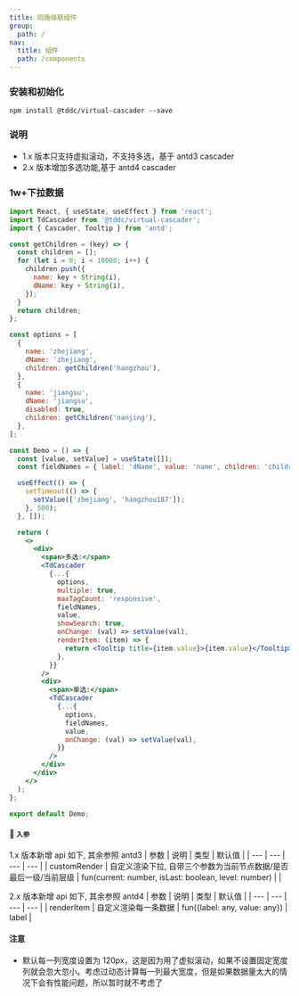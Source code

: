 ```yaml
---
title: 同盾级联组件
group:
  path: /
nav:
  title: 组件
  path: /components
---
```


### 安装和初始化

```
npm install @tddc/virtual-cascader --save
```

### 说明

- 1.x 版本只支持虚拟滚动，不支持多选，基于 antd3 cascader
- 2.x 版本增加多选功能,基于 antd4 cascader

### 1w+下拉数据

```jsx
import React, { useState, useEffect } from 'react';
import TdCascader from '@tddc/virtual-cascader';
import { Cascader, Tooltip } from 'antd';

const getChildren = (key) => {
  const children = [];
  for (let i = 0; i < 10000; i++) {
    children.push({
      name: key + String(i),
      dName: key + String(i),
    });
  }
  return children;
};

const options = [
  {
    name: 'zhejiang',
    dName: 'zhejiang',
    children: getChildren('hangzhou'),
  },
  {
    name: 'jiangsu',
    dName: 'jiangsu',
    disabled: true,
    children: getChildren('nanjing'),
  },
];

const Demo = () => {
  const [value, setValue] = useState([]);
  const fieldNames = { label: 'dName', value: 'name', children: 'children' };

  useEffect(() => {
    setTimeout(() => {
      setValue(['zhejiang', 'hangzhou187']);
    }, 500);
  }, []);

  return (
    <>
      <div>
        <span>多选:</span>
        <TdCascader
          {...{
            options,
            multiple: true,
            maxTagCount: 'responsive',
            fieldNames,
            value,
            showSearch: true,
            onChange: (val) => setValue(val),
            renderItem: (item) => {
              return <Tooltip title={item.value}>{item.value}</Tooltip>;
            },
          }}
        />
        <div>
          <span>单选:</span>
          <TdCascader
            {...{
              options,
              fieldNames,
              value,
              onChange: (val) => setValue(val),
            }}
          />
        </div>
      </div>
    </>
  );
};

export default Demo;
```

#### 🚀 `入参`

1.x 版本新增 api 如下, 其余参照 antd3 | 参数 | 说明 | 类型 | 默认值 | | --- | --- | --- | --- | | customRender | 自定义渲染下拉, 自带三个参数为当前节点数据/是否最后一级/当前层级 | fun(current: number, isLast: boolean, level: number) | |

2.x 版本新增 api 如下, 其余参照 antd4 | 参数 | 说明 | 类型 | 默认值 | | --- | --- | --- | --- | | renderItem | 自定义渲染每一条数据 | fun({label: any, value: any}) | label |

#### 注意

- 默认每一列宽度设置为 120px，这是因为用了虚拟滚动，如果不设置固定宽度列就会忽大忽小。考虑过动态计算每一列最大宽度，但是如果数据量太大的情况下会有性能问题，所以暂时就不考虑了
